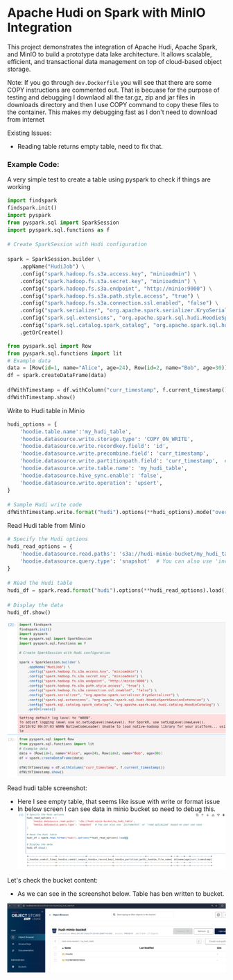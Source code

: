 
# Apache Hudi on Spark with MinIO Integration

This project demonstrates the integration of Apache Hudi, Apache Spark, and MinIO to build a prototype data lake architecture. 
It allows scalable, efficient, and transactional data management on top of cloud-based object storage.

Note: If you go through `dev.Dockerfile` you will see that there are some COPY instructions are commented out.
That is becuase for the purpose of testing and debugging I downlaod all the tar.gz, zip and jar files in downloads directory
and then I use COPY command to copy these files to the container. This makes my debugging fast as I don't need to download from internet


Existing Issues: 
- Reading table returns empty table, need to fix that. 



### Example Code: 
A very simple test to create a table using pyspark
to check if things are working

```python
import findspark
findspark.init()
import pyspark
from pyspark.sql import SparkSession
import pyspark.sql.functions as f

# Create SparkSession with Hudi configuration

spark = SparkSession.builder \
    .appName("HudiJob") \
    .config("spark.hadoop.fs.s3a.access.key", "minioadmin") \
    .config("spark.hadoop.fs.s3a.secret.key", "minioadmin") \
    .config("spark.hadoop.fs.s3a.endpoint", "http://minio:9000") \
    .config("spark.hadoop.fs.s3a.path.style.access", "true") \
    .config("spark.hadoop.fs.s3a.connection.ssl.enabled", "false") \
    .config("spark.serializer", "org.apache.spark.serializer.KryoSerializer") \
    .config("spark.sql.extensions", "org.apache.spark.sql.hudi.HoodieSparkSessionExtension") \
    .config("spark.sql.catalog.spark_catalog", "org.apache.spark.sql.hudi.catalog.HoodieCatalog") \
    .getOrCreate()
```


```python
from pyspark.sql import Row
from pyspark.sql.functions import lit
# Example data
data = [Row(id=1, name="Alice", age=24), Row(id=2, name="Bob", age=30)]
df = spark.createDataFrame(data)

dfWithTimestamp = df.withColumn("curr_timestamp", f.current_timestamp())
dfWithTimestamp.show()

```

Write to Hudi table in Minio

```python
hudi_options = {
    'hoodie.table.name':'my_hudi_table',
    'hoodie.datasource.write.storage.type': 'COPY_ON_WRITE',
    'hoodie.datasource.write.recordkey.field': 'id',
    'hoodie.datasource.write.precombine.field': 'curr_timestamp',
    'hoodie.datasource.write.partitionpath.field': 'curr_timestamp',  # Consider changing this
    'hoodie.datasource.write.table.name': 'my_hudi_table',
    'hoodie.datasource.hive_sync.enable': 'false',
    'hoodie.datasource.write.operation': 'upsert',
}

# Sample Hudi write code
dfWithTimestamp.write.format("hudi").options(**hudi_options).mode("overwrite").save("s3a://hudi-minio-bucket/my_hudi_table")
```

Read Hudi table from Minio
```python
# Specify the Hudi options
hudi_read_options = {
    'hoodie.datasource.read.paths': 's3a://hudi-minio-bucket/my_hudi_table',
    'hoodie.datasource.query.type': 'snapshot'  # You can also use 'incremental' or 'read_optimized' based on your use case
}

# Read the Hudi table
hudi_df = spark.read.format("hudi").options(**hudi_read_options).load()

# Display the data
hudi_df.show()
```

![img.png](images/jupyter-spark-session.png)

Read hudi table screenshot:
- Here I see empty table, that seems like issue with write or format issue 
- In below screen I can see data in minio bucket so need to debug this. 
![img.png](images/read-hudi-table.png)

Let's check the bucket content: 
- As we can see in the screenshot below. Table has ben written to bucket.

![img.png](images/minio-ui-bucket-content.png)